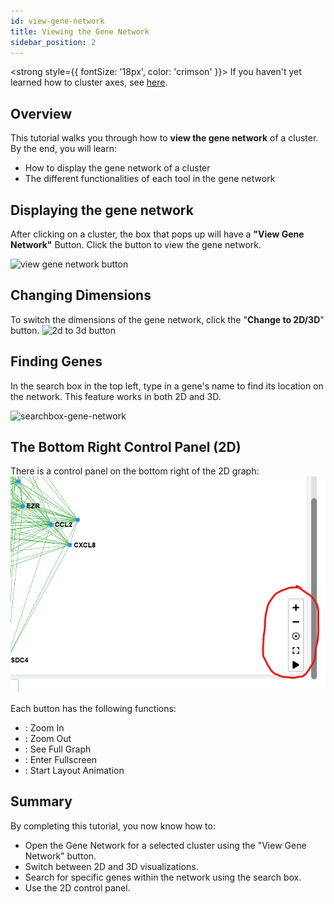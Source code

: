 ```yaml
---
id: view-gene-network
title: Viewing the Gene Network
sidebar_position: 2
---
```


<strong style={{ fontSize: '18px', color: 'crimson' }}>
  If you haven't yet learned how to cluster axes, see [here](../basic-functions#how-to-cluster-cells).
</strong>
## Overview

This tutorial walks you through how to **view the gene network** of a cluster. By the end, you will learn:

- How to display the gene network of a cluster
- The different functionalities of each tool in the gene network

## Displaying the gene network
After clicking on a cluster, the box that pops up will have a **"View Gene Network"** Button. Click the button to view the gene network.

![view gene network button](/img/cluster-network-click.webp)

## Changing Dimensions
To switch the dimensions of the gene network, click the "**Change to 2D/3D**" button.
![2d to 3d button](/img/cluster-2d-3d.webp)

## Finding Genes
In the search box in the top left, type in a gene's name to find its location on the network. This feature works in both 2D and 3D.

![searchbox-gene-network](/img/cluster-network-search.webp)

## The Bottom Right Control Panel (2D)
There is a control panel on the bottom right of the 2D graph:
![right control panel](/img/right-control-panel.png)

Each button has the following functions:

- <i class="fas fa-plus"></i> : Zoom In
- <i class="fas fa-minus"></i> : Zoom Out
- <i class="far fa-dot-circle"></i> : See Full Graph
- <i class="fas fa-expand"></i> : Enter Fullscreen
- <i class="fas fa-play"></i> : Start Layout Animation

## Summary
By completing this tutorial, you now know how to:
- Open the Gene Network for a selected cluster using the "View Gene Network" button.
- Switch between 2D and 3D visualizations.
- Search for specific genes within the network using the search box.
- Use the 2D control panel.
